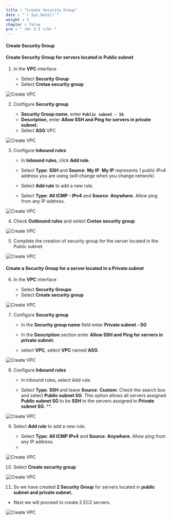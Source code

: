```yaml
---
title : "Create Security Group"
date : "`r Sys.Date()`"
weight : 5
chapter : false
pre : " <b> 3.5 </b> "
---
```


#### Create Security Group

#### Create Security Group for servers located in Public subnet

1. In the **VPC** interface

   - Select **Security Group**
   - Select **Cretae security group**

![Create VPC](/images/5/0001.png?featherlight=false&width=90pc)


2. Configure **Security group**

   - **Security Group name**, enter **```Public subnet - SG```**
   - **Description**, enter **Allow SSH and Ping for servers in private subnet.**
   - Select **ASG** VPC

![Create VPC](/images/5/0002.png?featherlight=false&width=90pc)

3. Configure **Inbound rules**

   - In **Inbound rules**, click **Add rule**.

   - Select **Type**: **SSH** and **Source**: **My IP**. **My IP** represents 1 public IPv4 address you are using (will change when you change network)

   - Select **Add rule** to add a new rule.

   - Select **Type**: **All ICMP - IPv4** and **Source**: **Anywhere**. Allow ping from any IP address.

![Create VPC](/images/5/0003.png?featherlight=false&width=90pc)

4. Check **Outbound rules** and select **Cretae security group**

![Create VPC](/images/5/0004.png?featherlight=false&width=90pc)

5. Complete the creation of security group for the server located in the Public subnet

![Create VPC](/images/5/0005.png?featherlight=false&width=90pc)

#### Create a Security Group for a server located in a Private subnet

6. In the **VPC** interface

   - Select **Security Groups**
   - Select **Create security group**

![Create VPC](/images/5/0006.png?featherlight=false&width=90pc)

7. Configure **Security group**

   - In the **Security group name** field enter **Private subnet - SG**

   - In the **Description** section enter **Allow SSH and Ping for servers in private subnet.**

   - select **VPC**, select **VPC** named **ASG**.

![Create VPC](/images/5/0007.png?featherlight=false&width=90pc)

8. Configure **Inbound rules**

   - In Inbound rules, select Add rule.

   - Select **Type**: **SSH** and leave **Source**: **Custom**. Check the search box and select **Public subnet SG**. This option allows all servers assigned **Public subnet SG** to be **SSH** to the servers assigned to **Private subnet SG**. **.

![Create VPC](/images/5/0008.png?featherlight=false&width=90pc)

9. Select **Add rule** to add a new rule.

   - Select **Type**: **All ICMP IPv4** and **Source**: **Anywhere**. Allow ping from any IP address.
   -
![Create VPC](/images/5/0009.png?featherlight=false&width=90pc)

10. Select **Create security group**


![Create VPC](/images/5/00010.png?featherlight=false&width=90pc)

11. So we have created **2 Security Group** for servers located in **public subnet and private subnet.**

   - Next we will proceed to create 2 EC2 servers.

![Create VPC](/images/5/00011.png?featherlight=false&width=90pc)